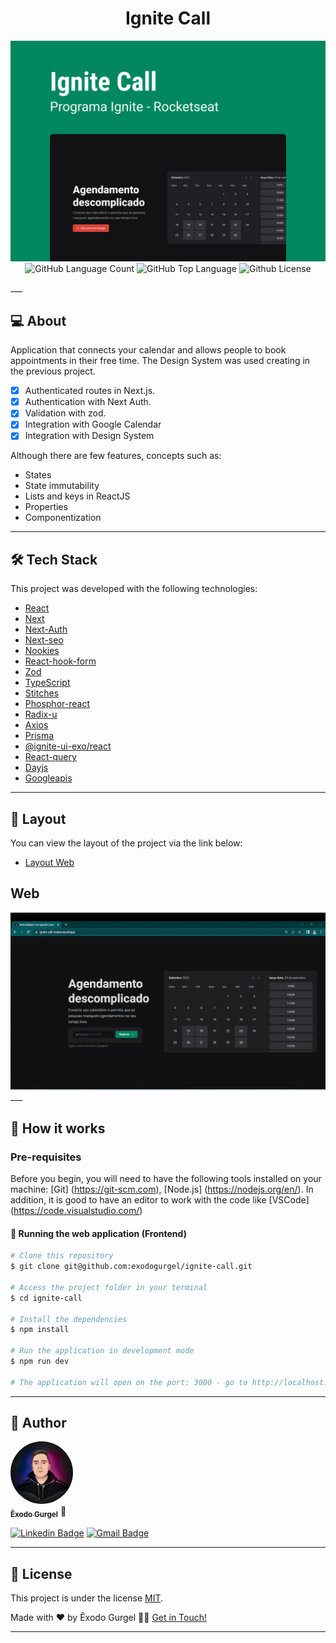 <h1 align="center">
  Ignite Call
</h1>

<p align="center" margin-top="25px" >
  <img alt="GitHub Language Count" src=".github/capa.png" />

  <img alt="GitHub Language Count" src="https://img.shields.io/github/languages/count/exodogurgel/ignite-call" />

  <img alt="GitHub Top Language" src="https://img.shields.io/github/languages/top/exodogurgel/ignite-call" />

  <img alt="Github License" src="https://img.shields.io/github/license/exodogurgel/ignite-call" />
  
</p>
___

## 💻 About

Application that connects your calendar and allows people to book appointments in their free time. The Design System was used creating in the previous project.

- [x] Authenticated routes in Next.js.
- [x] Authentication with Next Auth.
- [x] Validation with zod.
- [x] Integration with Google Calendar
- [x] Integration with Design System

Although there are few features, concepts such as:
- States
- State immutability
- Lists and keys in ReactJS
- Properties
- Componentization
___

## 🛠 Tech Stack

This project was developed with the following technologies:

- [React](https://reactjs.org)
- [Next](https://nextjs.org/)
- [Next-Auth](https://next-auth.js.org/)
- [Next-seo](https://github.com/garmeeh/next-seo)
- [Nookies](https://www.npmjs.com/package/nookies)
- [React-hook-form](https://react-hook-form.com/)
- [Zod](https://github.com/colinhacks/zod)
- [TypeScript](https://www.typescriptlang.org)
- [Stitches](https://stitches.dev/)
- [Phosphor-react](https://phosphoricons.com/)
- [Radix-u](https://www.radix-ui.com/)
- [Axios](https://www.axios.com/)
- [Prisma](https://www.prisma.io/)
- [@ignite-ui-exo/react](https://www.npmjs.com/package/@ignite-ui-exo/docs)
- [React-query](https://react-query-v3.tanstack.com/)
- [Dayjs](https://day.js.org/)
- [Googleapis](https://www.npmjs.com/package/googleapis)
___

## 🔖 Layout
You can view the layout of the project via the link below:

- [Layout Web](https://www.figma.com/community/file/1161274296921389678)

## Web
<img alt="" src=".github/ignite-call.gif"/>
___

## 🚀 How it works

### Pre-requisites
Before you begin, you will need to have the following tools installed on your machine: [Git] (https://git-scm.com), [Node.js] (https://nodejs.org/en/). In addition, it is good to have an editor to work with the code like [VSCode] (https://code.visualstudio.com/)

#### 🧭 Running the web application (Frontend)

```bash
# Clone this repository
$ git clone git@github.com:exodogurgel/ignite-call.git

# Access the project folder in your terminal
$ cd ignite-call

# Install the dependencies
$ npm install

# Run the application in development mode
$ npm run dev

# The application will open on the port: 3000 - go to http://localhost:3000
```
___

## 🦸 Author

<a href="https://blog.rocketseat.com.br/author/exodo/">
 <img style="border-radius: 50%;" src="https://github.com/exodogurgel/exodogurgel/blob/main/images/b11993be-e073-4a30-adae-2fee655ccdd5.png?raw=true" width="100px;" alt="Êxodo Gurgel"/> 
 <br />
 <sub><b>Êxodo Gurgel</b></sub></a> <a href="https://blog.rocketseat.com.br/author/exodo/" title="Rocketseat"></a> 🚀
 <br />

[![Linkedin Badge](https://img.shields.io/badge/-Exodo-blue?style=flat-square&logo=Linkedin&logoColor=white&link=https://www.linkedin.com/in/exodo-gurgel/)](https://www.linkedin.com/in/exodo-gurgel/) 
[![Gmail Badge](https://img.shields.io/badge/-exodowellis@gmail.com-c14438?style=flat-square&logo=Gmail&logoColor=white&link=mailto:exodowellis@gmail.com)](mailto:exodowellis@gmail.com)

---

## 📝 License

This project is under the license [MIT](./LICENSE).

Made with ❤️ by Êxodo Gurgel 👋🏽 [Get in Touch!](Https://www.linkedin.com/in/exodo-gurgel/coffee-delivery)

---